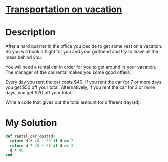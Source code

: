 # [Transportation on vacation](https://www.codewars.com/kata/568d0dd208ee69389d000016)

# Description
After a hard quarter in the office you decide to get some rest on a vacation. So you will book a flight for you and your
girlfriend and try to leave all the mess behind you.

You will need a rental car in order for you to get around in your vacation. The manager of the car rental makes you some
good offers.

Every day you rent the car costs $40. If you rent the car for 7 or more days, you get $50 off your total. Alternatively,
if you rent the car for 3 or more days, you get $20 off your total.

Write a code that gives out the total amount for different days(d).

# My Solution

```ruby
def rental_car_cost(d)
  return d * 40 - 50 if d >= 7
  return d * 40 - 20 if d >= 3
  d * 40
end
```
